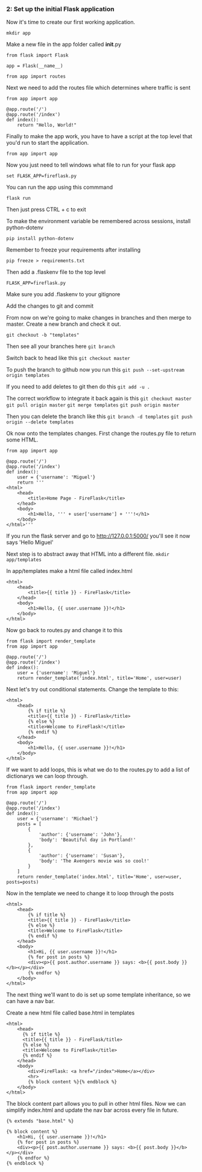 ### 2: Set up the initial Flask application
Now it's time to create our first working application.

`mkdir app`


Make a new file in the app folder called __init__.py
```
from flask import Flask

app = Flask(__name__)

from app import routes
```

Next we need to add the routes file which determines where traffic is sent
```
from app import app

@app.route('/')
@app.route('/index')
def index():
    return "Hello, World!"
```

Finally to make the app work, you have to have a script at the top level that you'd run to start the application.

`from app import app`

Now you just need to tell windows what file to run for your flask app

`set FLASK_APP=fireflask.py`

You can run the app using this commmand

`flask run`

Then just press CTRL + c to exit

To make the environment variable be remembered across sessions, install python-dotenv

`pip install python-dotenv`

Remember to freeze your requirements after installing

`pip freeze > requirements.txt`

Then add a .flaskenv file to the top level

`FLASK_APP=fireflask.py`

Make sure you add .flaskenv to your gitignore

Add the changes to git and commit

From now on we're going to make changes in branches and then merge to master. Create a new branch and check it out.

`git checkout -b "templates"`

Then see all your branches here
`git branch`

Switch back to head like this
`git checkout master`

To push the branch to github now you run this
`git push --set-upstream origin templates`

If you need to add deletes to git then do this
`git add -u .`

The correct workflow to integrate it back again is this
`git checkout master`
`git pull origin master`
`git merge templates`
`git push origin master`

Then you can delete the branch like this
`git branch -d templates`
`git push origin --delete templates`

Ok now onto the templates changes. First change the routes.py file to return some HTML.
```
from app import app

@app.route('/')
@app.route('/index')
def index():
    user = {'username': 'Miguel'}
    return '''
<html>
    <head>
        <title>Home Page - FireFlask</title>
    </head>
    <body>
        <h1>Hello, ''' + user['username'] + '''!</h1>
    </body>
</html>'''
```

If you run the flask server and go to http://127.0.0.1:5000/ you'll see it now says 'Hello Miguel'

Next step is to abstract away that HTML into a different file.
`mkdir app/templates`

In app/templates make a html file called index.html
```
<html>
    <head>
        <title>{{ title }} - FireFlask</title>
    </head>
    <body>
        <h1>Hello, {{ user.username }}!</h1>
    </body>
</html>
```

Now go back to routes.py and change it to this
```
from flask import render_template
from app import app

@app.route('/')
@app.route('/index')
def index():
    user = {'username': 'Miguel'}
    return render_template('index.html', title='Home', user=user)
```

Next let's try out conditional statements. Change the template to this:
```
<html>
    <head>
        {% if title %}
        <title>{{ title }} - FireFlask</title>
        {% else %}
        <title>Welcome to FireFlask!</title>
        {% endif %}
    </head>
    <body>
        <h1>Hello, {{ user.username }}!</h1>
    </body>
</html>
```

If we want to add loops, this is what we do to the routes.py to add a list of dictionarys we can loop through.
```
from flask import render_template
from app import app

@app.route('/')
@app.route('/index')
def index():
    user = {'username': 'Michael'}
    posts = [
        {
            'author': {'username': 'John'},
            'body': 'Beautiful day in Portland!'
        },
        {
            'author': {'username': 'Susan'},
            'body': 'The Avengers movie was so cool!'
        }
    ]
    return render_template('index.html', title='Home', user=user, posts=posts)
```

Now in the template we need to change it to loop through the posts
```
<html>
    <head>
        {% if title %}
        <title>{{ title }} - FireFlask</title>
        {% else %}
        <title>Welcome to FireFlask</title>
        {% endif %}
    </head>
    <body>
        <h1>Hi, {{ user.username }}!</h1>
        {% for post in posts %}
        <div><p>{{ post.author.username }} says: <b>{{ post.body }}</b></p></div>
        {% endfor %}
    </body>
</html>
```

The next thing we'll want to do is set up some template inheritance, so we can have a nav bar.

Create a new html file called base.html in templates
```
<html>
    <head>
      {% if title %}
      <title>{{ title }} - FireFlask/title>
      {% else %}
      <title>Welcome to FireFlask</title>
      {% endif %}
    </head>
    <body>
        <div>FireFlask: <a href="/index">Home</a></div>
        <hr>
        {% block content %}{% endblock %}
    </body>
</html>
```

The block content part allows you to pull in other html files. Now we can simplify index.html and update the nav bar across every file in future.

```
{% extends "base.html" %}

{% block content %}
    <h1>Hi, {{ user.username }}!</h1>
    {% for post in posts %}
    <div><p>{{ post.author.username }} says: <b>{{ post.body }}</b></p></div>
    {% endfor %}
{% endblock %}
```